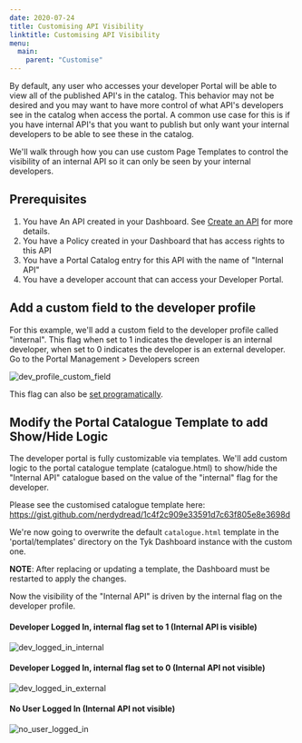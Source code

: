 ```yaml
---
date: 2020-07-24
title: Customising API Visibility
linktitle: Customising API Visibility
menu:
  main:
    parent: "Customise"
---
```


By default, any user who accesses your developer Portal will be able to view all of the published API's in the catalog. This behavior may not be desired and you may want to have more control of what API's developers see in the catalog when access the portal. A common use case for this is if you have internal API's that you want to publish but only want your internal developers to be able to see these in the catalog.

We'll walk through how you can use custom Page Templates to control the visibility of an internal API so it can only be seen by your internal developers.

## Prerequisites
1. You have An API created in your Dashboard. See [Create an API](/docs/try-out-tyk/tutorials/create-api/) for more details.
2. You have a Policy created in your Dashboard that has access rights to this API
3. You have a Portal Catalog entry for this API with the name of "Internal API"
4. You have a developer account that can access your Developer Portal.


## Add a custom field to the developer profile

For this example, we'll add a custom field to the developer profile called "internal". This flag when set to 1 indicates the developer is an internal developer, when set to 0 indicates the developer is an external developer.
Go to the Portal Management > Developers screen

![dev_profile_custom_field](/docs/img/dashboard/portal-management/dev_profile_custom_field.jpg)


This flag can also be [set programatically](https://tyk.io/docs/tyk-developer-portal/customise/custom-developer-portal/#updating-a-developer-example-adding-custom-fields).


## Modify the Portal Catalogue Template to add Show/Hide Logic

The developer portal is fully customizable via templates. We'll add custom logic to the portal catalogue template (catalogue.html) to show/hide the "Internal API" catalogue based on the value of the "internal" flag for the developer.  

Please see the customised catalogue template ​​here​: https://gist.github.com/nerdydread/1c4f2c909e33591d7c63f805e8e3698d  

We're now going to overwrite the default `catalogue.html` template in the 'portal/templates' directory on the Tyk Dashboard instance with the custom one.

**NOTE**: After replacing or updating a template, the Dashboard must be restarted to apply the changes.

Now the visibility of the "Internal API" is driven by the internal flag on the developer profile.


#### Developer Logged In, internal flag set to 1 (Internal API is visible)
![dev_logged_in_internal](/docs/img/dashboard/portal-management/dev_logged_in_internal.jpg)

#### Developer Logged In, internal flag set to 0 (Internal API not visible)
![dev_logged_in_external](/docs/img/dashboard/portal-management/dev_logged_in_external.jpg)

#### No User Logged In (Internal API not visible)
![no_user_logged_in](/docs/img/dashboard/portal-management/no_user_logged_in.jpg)
